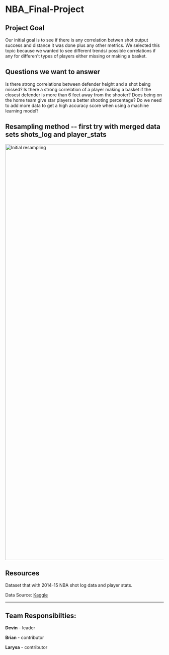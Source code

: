 # NBA_Final-Project

## Project Goal

Our initial goal is to see if there is any correlation betwen shot output success and distance it was done plus any other metrics. We selected this topic because we wanted to see different trends/ possible correlations if any for differen't types of players either missing or making a basket.

## Questions we want to answer
Is there strong correlations between defender height and a shot being missed?
Is there a strong correlation of a player making a basket if the closest defender is more than 6 feet away from the shooter?
Does being on the home team give star players a better shooting percentage?
Do we need to add more data to get a high accuracy score when using a machine learning model?

## Resampling method -- first try with merged data sets shots_log and player_stats
<img width="1320" alt="Initial resampling" src="https://user-images.githubusercontent.com/67278193/102673006-77f2d180-4160-11eb-87ce-c05a6edf0bbf.png">


## Resources

Dataset that with 2014-15 NBA shot log data and player stats. 

Data Source: [Kaggle](https://www.kaggle.com/drgilermo/nba-players-stats-20142015)

----------
## Team Responsibilties:

**Devin** - leader

**Brian** - contributor

**Larysa** - contributor

